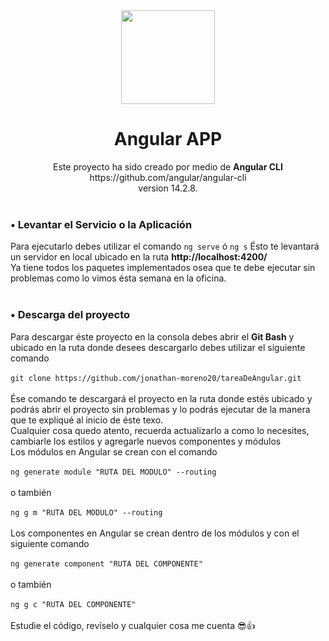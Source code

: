 <div align="center">
<img src="https://cdn.icon-icons.com/icons2/2699/PNG/512/angular_logo_icon_169595.png" width="150">
<h1>Angular APP</h1>
Este proyecto ha sido creado por medio de <b>Angular CLI</b>
<br>
https://github.com/angular/angular-cli 
<br>
version 14.2.8.
<br>
<br>
</div>
<h3>• Levantar el Servicio o la Aplicación</h3>
Para ejecutarlo debes utilizar el comando <code>ng serve</code> ó <code>ng s</code> Ésto te levantará un servidor en local ubicado en la ruta <b>http://localhost:4200/</b><br>
Ya tiene todos los paquetes implementados osea que te debe ejecutar sin problemas como lo vimos ésta semana en la oficina.<br><br>
<h3>• Descarga del proyecto</h3>
Para descargar éste proyecto en la consola debes abrir el <b>Git Bash</b> y ubicado en la ruta donde desees descargarlo debes utilizar el siguiente comando <br><br> <code>git clone https://github.com/jonathan-moreno20/tareaDeAngular.git</code><br><br>
Ése comando te descargará el proyecto en la ruta donde estés ubicado y podrás abrir el proyecto sin problemas y lo podrás ejecutar de la manera que te expliqué al inicio de éste texo.<br>
Cualquier cosa quedo atento, recuerda actualizarlo a como lo necesites, cambiarle los estilos y agregarle nuevos componentes y módulos<br>
Los módulos en Angular se crean con el comando<br><br>
<code>ng generate module "RUTA DEL MODULO" --routing</code><br><br>o también<br><br>
<code>ng g m "RUTA DEL MODULO" --routing</code><br><br>
Los componentes en Angular se crean dentro de los módulos y con el siguiente comando
<br><br>
<code>ng generate component "RUTA DEL COMPONENTE"</code><br><br>o también<br><br>
<code>ng g c "RUTA DEL COMPONENTE"</code><br><br>
Estudie el código, revíselo y cualquier cosa me cuenta 😎👍